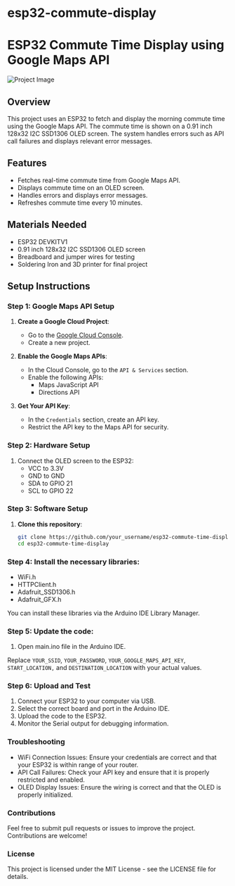 # esp32-commute-display

# ESP32 Commute Time Display using Google Maps API

![Project Image](path_to_project_image)

## Overview

This project uses an ESP32 to fetch and display the morning commute time using the Google Maps API. The commute time is shown on a 0.91 inch 128x32 I2C SSD1306 OLED screen. The system handles errors such as API call failures and displays relevant error messages.

## Features

- Fetches real-time commute time from Google Maps API.
- Displays commute time on an OLED screen.
- Handles errors and displays error messages.
- Refreshes commute time every 10 minutes.

## Materials Needed

- ESP32 DEVKITV1
- 0.91 inch 128x32 I2C SSD1306 OLED screen
- Breadboard and jumper wires for testing
- Soldering Iron and 3D printer for final project

## Setup Instructions

### Step 1: Google Maps API Setup

1. **Create a Google Cloud Project**:
   - Go to the [Google Cloud Console](https://console.cloud.google.com/).
   - Create a new project.
   
2. **Enable the Google Maps APIs**:
   - In the Cloud Console, go to the `API & Services` section.
   - Enable the following APIs:
     - Maps JavaScript API
     - Directions API

3. **Get Your API Key**:
   - In the `Credentials` section, create an API key.
   - Restrict the API key to the Maps API for security.

### Step 2: Hardware Setup

1. Connect the OLED screen to the ESP32:
   - VCC to 3.3V
   - GND to GND
   - SDA to GPIO 21
   - SCL to GPIO 22

### Step 3: Software Setup

1. **Clone this repository**:
   ```sh
   git clone https://github.com/your_username/esp32-commute-time-display.git
   cd esp32-commute-time-display

### Step 4: Install the necessary libraries:

- WiFi.h
- HTTPClient.h
- Adafruit_SSD1306.h
- Adafruit_GFX.h

You can install these libraries via the Arduino IDE Library Manager.

### Step 5: Update the code:

1. Open main.ino file in the Arduino IDE.

Replace ```YOUR_SSID```, ```YOUR_PASSWORD```, ```YOUR_GOOGLE_MAPS_API_KEY```, ```START_LOCATION,``` and ```DESTINATION_LOCATION``` with your actual values.

### Step 6: Upload and Test

1. Connect your ESP32 to your computer via USB.
2. Select the correct board and port in the Arduino IDE.
3. Upload the code to the ESP32.
4. Monitor the Serial output for debugging information.


### Troubleshooting
- WiFi Connection Issues: Ensure your credentials are correct and that your ESP32 is within range of your router.
- API Call Failures: Check your API key and ensure that it is properly restricted and enabled.
- OLED Display Issues: Ensure the wiring is correct and that the OLED is properly initialized.

### Contributions

Feel free to submit pull requests or issues to improve the project. Contributions are welcome!

### License
This project is licensed under the MIT License - see the LICENSE file for details.
